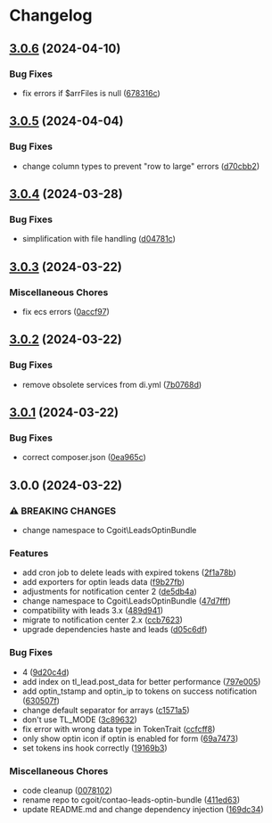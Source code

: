 # Changelog

## [3.0.6](https://github.com/cgoIT/contao-leads-optin-bundle/compare/v3.0.5...v3.0.6) (2024-04-10)


### Bug Fixes

* fix errors if $arrFiles is null ([678316c](https://github.com/cgoIT/contao-leads-optin-bundle/commit/678316cada121803f08a427bb37ff7b419bb18bd))

## [3.0.5](https://github.com/cgoIT/contao-leads-optin-bundle/compare/v3.0.4...v3.0.5) (2024-04-04)


### Bug Fixes

* change column types to prevent "row to large" errors ([d70cbb2](https://github.com/cgoIT/contao-leads-optin-bundle/commit/d70cbb251179ac61d93e60e8ee58b36a71ff00c0))

## [3.0.4](https://github.com/cgoIT/contao-leads-optin-bundle/compare/v3.0.3...v3.0.4) (2024-03-28)


### Bug Fixes

* simplification with file handling ([d04781c](https://github.com/cgoIT/contao-leads-optin-bundle/commit/d04781c4bd16aaf0349ac0f6989baa8755504052))

## [3.0.3](https://github.com/cgoIT/contao-leads-optin-bundle/compare/v3.0.2...v3.0.3) (2024-03-22)


### Miscellaneous Chores

* fix ecs errors ([0accf97](https://github.com/cgoIT/contao-leads-optin-bundle/commit/0accf970e952aba49750807a19cadf725c068a03))

## [3.0.2](https://github.com/cgoIT/contao-leads-optin-bundle/compare/v3.0.1...v3.0.2) (2024-03-22)


### Bug Fixes

* remove obsolete services from di.yml ([7b0768d](https://github.com/cgoIT/contao-leads-optin-bundle/commit/7b0768d3b5dd6d8802ba81337f31a058ea6efff0))

## [3.0.1](https://github.com/cgoIT/contao-leads-optin-bundle/compare/v3.0.0...v3.0.1) (2024-03-22)


### Bug Fixes

* correct composer.json ([0ea965c](https://github.com/cgoIT/contao-leads-optin-bundle/commit/0ea965c6a1f92e372a2d736ca7ad1b0292f071c3))

## 3.0.0 (2024-03-22)


### ⚠ BREAKING CHANGES

* change namespace to Cgoit\LeadsOptinBundle

### Features

* add cron job to delete leads with expired tokens ([2f1a78b](https://github.com/cgoIT/contao-leads-optin-bundle/commit/2f1a78b682a269542350e80eae4c9d1ae1965911))
* add exporters for optin leads data ([f9b27fb](https://github.com/cgoIT/contao-leads-optin-bundle/commit/f9b27fbb0e48a8a3ee3d33711ee9e9e341602c8e))
* adjustments for notification center 2 ([de5db4a](https://github.com/cgoIT/contao-leads-optin-bundle/commit/de5db4ab504fc85f3cb71eb59d3181e0be8dcec2))
* change namespace to Cgoit\LeadsOptinBundle ([47d7fff](https://github.com/cgoIT/contao-leads-optin-bundle/commit/47d7fff754f21eeeb8b7aa66137a1e6b598166f5))
* compatibility with leads 3.x ([489d941](https://github.com/cgoIT/contao-leads-optin-bundle/commit/489d941f6345127cc35b2b747cd148a68fd2236c))
* migrate to notification center 2.x ([ccb7623](https://github.com/cgoIT/contao-leads-optin-bundle/commit/ccb7623ebacc1840f8a2ebb5704317a3f02b4a7d))
* upgrade dependencies haste and leads ([d05c6df](https://github.com/cgoIT/contao-leads-optin-bundle/commit/d05c6df224c4e0aaf907cfec92820c3cc760619a))


### Bug Fixes

* 4 ([9d20c4d](https://github.com/cgoIT/contao-leads-optin-bundle/commit/9d20c4d2065eec50eb4c8084ecaafc1276a084f5))
* add index on tl_lead.post_data for better performance ([797e005](https://github.com/cgoIT/contao-leads-optin-bundle/commit/797e005345d25326c3b28c3538f33ff9be2f26cf))
* add optin_tstamp and optin_ip to tokens on success notification ([630507f](https://github.com/cgoIT/contao-leads-optin-bundle/commit/630507fe418893b6f37a46ca07bc499a86f72868))
* change default separator for arrays ([c1571a5](https://github.com/cgoIT/contao-leads-optin-bundle/commit/c1571a5f3b84d54dcfeed61645ea3d6d1a602524))
* don't use TL_MODE ([3c89632](https://github.com/cgoIT/contao-leads-optin-bundle/commit/3c89632cb9dd8ee230d5b767b9d05d25aecc4a12))
* fix error with wrong data type in TokenTrait ([ccfcff8](https://github.com/cgoIT/contao-leads-optin-bundle/commit/ccfcff8078014b12efecb890759f5f21357d8f6a))
* only show optin icon if optin is enabled for form ([69a7473](https://github.com/cgoIT/contao-leads-optin-bundle/commit/69a7473cc536b06af8c2d086eb5a44bee677597e))
* set tokens ins hook correctly ([19169b3](https://github.com/cgoIT/contao-leads-optin-bundle/commit/19169b3874763edbf67f236f52370ffc005f8fa6))


### Miscellaneous Chores

* code cleanup ([0078102](https://github.com/cgoIT/contao-leads-optin-bundle/commit/00781022d548c3be6b78da772ac262d11e1532ab))
* rename repo to cgoit/contao-leads-optin-bundle ([411ed63](https://github.com/cgoIT/contao-leads-optin-bundle/commit/411ed63d79717341ac6b403d344bc3dbac3b50b0))
* update README.md and change dependency injection ([169dc34](https://github.com/cgoIT/contao-leads-optin-bundle/commit/169dc34288753b74581d43b17596b7d7d10fcfd3))
